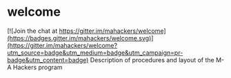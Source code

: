 # welcome

[![Join the chat at https://gitter.im/mahackers/welcome](https://badges.gitter.im/mahackers/welcome.svg)](https://gitter.im/mahackers/welcome?utm_source=badge&utm_medium=badge&utm_campaign=pr-badge&utm_content=badge)
Description of procedures and layout of the M-A Hackers program
